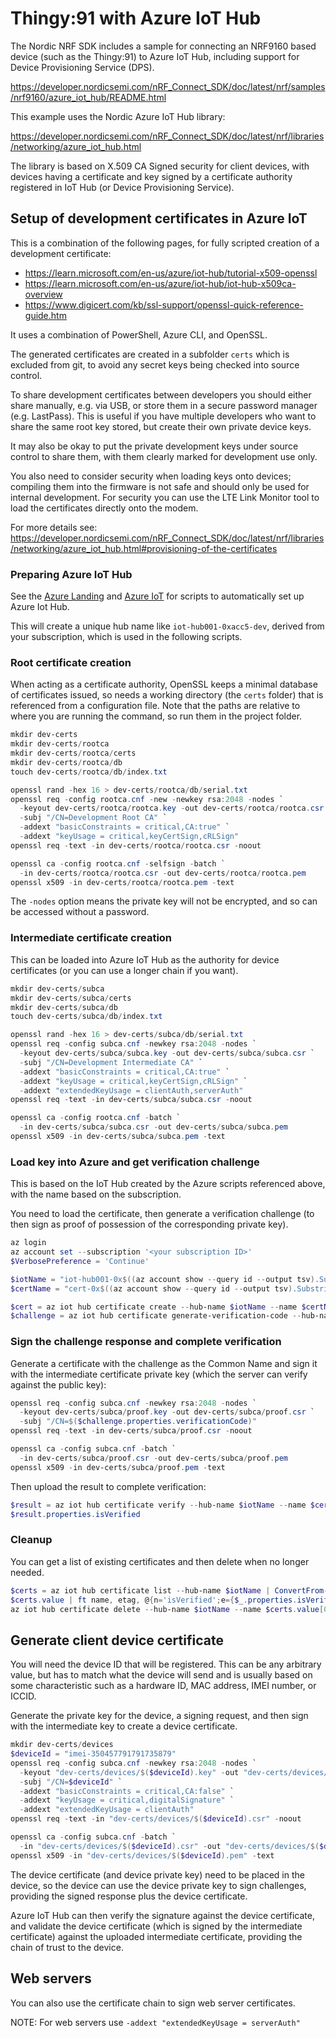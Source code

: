 Thingy:91 with Azure IoT Hub
============================

The Nordic NRF SDK includes a sample for connecting an NRF9160 based device (such as the Thingy:91)
to Azure IoT Hub, including support for Device Provisioning Service (DPS).

https://developer.nordicsemi.com/nRF_Connect_SDK/doc/latest/nrf/samples/nrf9160/azure_iot_hub/README.html

This example uses the Nordic Azure IoT Hub library:

https://developer.nordicsemi.com/nRF_Connect_SDK/doc/latest/nrf/libraries/networking/azure_iot_hub.html

The library is based on X.509 CA Signed security for client devices, with devices having a certificate and
key signed by a certificate authority registered in IoT Hub (or Device Provisioning Service).

Setup of development certificates in Azure IoT
----------------------------------------------

This is a combination of the following pages, for fully scripted creation of a development certificate:

* https://learn.microsoft.com/en-us/azure/iot-hub/tutorial-x509-openssl
* https://learn.microsoft.com/en-us/azure/iot-hub/iot-hub-x509ca-overview
* https://www.digicert.com/kb/ssl-support/openssl-quick-reference-guide.htm

It uses a combination of PowerShell, Azure CLI, and OpenSSL.

The generated certificates are created in a subfolder `certs` which is excluded from git, to avoid any
secret keys being checked into source control.

To share development certificates between developers you should either share manually, e.g. via USB,
or store them in a secure password manager (e.g. LastPass). This is useful if you have multiple
developers who want to share the same root key stored, but create their own private device keys.

It may also be okay to put the private development keys under source control to share them, with
them clearly marked for development use only.

You also need to consider security when loading keys onto devices; compiling them into the firmware
is not safe and should only be used for internal development. For security you can use the LTE Link
Monitor tool to load the certificates directly onto the modem.

For more details see: https://developer.nordicsemi.com/nRF_Connect_SDK/doc/latest/nrf/libraries/networking/azure_iot_hub.html#provisioning-of-the-certificates

### Preparing Azure IoT Hub

See the [Azure Landing](../../azure-landing/README-landing.md) and [Azure IoT](../../azure-iot/README-iot.md) for scripts
to automatically set up Azure Iot Hub.

This will create a unique hub name like `iot-hub001-0xacc5-dev`, derived from your subscription, which is used in
the following scripts.

### Root certificate creation

When acting as a certificate authority, OpenSSL keeps a minimal database of certificates issued, so needs a
working directory (the `certs` folder) that is referenced from a configuration file. Note that the paths are
relative to where you are running the command, so run them in the project folder.

```powershell
mkdir dev-certs
mkdir dev-certs/rootca
mkdir dev-certs/rootca/certs
mkdir dev-certs/rootca/db
touch dev-certs/rootca/db/index.txt

openssl rand -hex 16 > dev-certs/rootca/db/serial.txt
openssl req -config rootca.cnf -new -newkey rsa:2048 -nodes `
  -keyout dev-certs/rootca/rootca.key -out dev-certs/rootca/rootca.csr `
  -subj "/CN=Development Root CA" `
  -addext "basicConstraints = critical,CA:true" `
  -addext "keyUsage = critical,keyCertSign,cRLSign"
openssl req -text -in dev-certs/rootca/rootca.csr -noout

openssl ca -config rootca.cnf -selfsign -batch `
  -in dev-certs/rootca/rootca.csr -out dev-certs/rootca/rootca.pem
openssl x509 -in dev-certs/rootca/rootca.pem -text
```

The `-nodes` option means the private key will not be encrypted,
and so can be accessed without a password.

### Intermediate certificate creation

This can be loaded into Azure IoT Hub as the authority for device certificates (or you
can use a longer chain if you want).

```powershell
mkdir dev-certs/subca
mkdir dev-certs/subca/certs
mkdir dev-certs/subca/db
touch dev-certs/subca/db/index.txt

openssl rand -hex 16 > dev-certs/subca/db/serial.txt
openssl req -config subca.cnf -newkey rsa:2048 -nodes `
  -keyout dev-certs/subca/subca.key -out dev-certs/subca/subca.csr `
  -subj "/CN=Development Intermediate CA" `
  -addext "basicConstraints = critical,CA:true" `
  -addext "keyUsage = critical,keyCertSign,cRLSign" `
  -addext "extendedKeyUsage = clientAuth,serverAuth"
openssl req -text -in dev-certs/subca/subca.csr -noout

openssl ca -config rootca.cnf -batch `
  -in dev-certs/subca/subca.csr -out dev-certs/subca/subca.pem
openssl x509 -in dev-certs/subca/subca.pem -text
```

### Load key into Azure and get verification challenge

This is based on the IoT Hub created by the Azure scripts referenced above, with the name based
on the subscription.

You need to load the certificate, then generate a verification challenge (to then sign as proof of
possession of the corresponding private key).

```powershell
az login
az account set --subscription '<your subscription ID>'
$VerbosePreference = 'Continue'

$iotName = "iot-hub001-0x$((az account show --query id --output tsv).Substring(0,4))-dev"
$certName = "cert-0x$((az account show --query id --output tsv).Substring(0,4))-subca"

$cert = az iot hub certificate create --hub-name $iotName --name $certName --path dev-certs/subca/subca.pem | ConvertFrom-Json
$challenge = az iot hub certificate generate-verification-code --hub-name $iotName --name $certName --etag $cert.etag | ConvertFrom-Json
```

### Sign the challenge response and complete verification

Generate a certificate with the challenge as the Common Name and sign it with the intermediate certificate
private key (which the server can verify against the public key):

```powershell
openssl req -config subca.cnf -newkey rsa:2048 -nodes `
  -keyout dev-certs/subca/proof.key -out dev-certs/subca/proof.csr `
  -subj "/CN=$($challenge.properties.verificationCode)"
openssl req -text -in dev-certs/subca/proof.csr -noout

openssl ca -config subca.cnf -batch `
  -in dev-certs/subca/proof.csr -out dev-certs/subca/proof.pem
openssl x509 -in dev-certs/subca/proof.pem -text
```

Then upload the result to complete verification:

```powershell
$result = az iot hub certificate verify --hub-name $iotName --name $certName --etag $challenge.etag --path dev-certs/subca/proof.pem | ConvertFrom-Json
$result.properties.isVerified
```

### Cleanup

You can get a list of existing certificates and then delete when no longer needed.

```powershell
$certs = az iot hub certificate list --hub-name $iotName | ConvertFrom-Json
$certs.value | ft name, etag, @{n='isVerified';e={$_.properties.isVerified}}
az iot hub certificate delete --hub-name $iotName --name $certs.value[0].name --etag $certs.value[0].etag
```

Generate client device certificate
----------------------------------

You will need the device ID that will be registered. This can be any arbitrary value, but has to match what
the device will send and is usually based on some characteristic such as a hardware ID, MAC address, IMEI
number, or ICCID.

Generate the private key for the device, a signing request, and then sign with the intermediate key to
create a device certificate.

```powershell
mkdir dev-certs/devices
$deviceId = "imei-350457791791735879"
openssl req -config subca.cnf -newkey rsa:2048 -nodes `
  -keyout "dev-certs/devices/$($deviceId).key" -out "dev-certs/devices/$($deviceId).csr" `
  -subj "/CN=$deviceId" `
  -addext "basicConstraints = critical,CA:false" `
  -addext "keyUsage = critical,digitalSignature" `
  -addext "extendedKeyUsage = clientAuth"
openssl req -text -in "dev-certs/devices/$($deviceId).csr" -noout

openssl ca -config subca.cnf -batch `
  -in "dev-certs/devices/$($deviceId).csr" -out "dev-certs/devices/$($deviceId).pem"
openssl x509 -in "dev-certs/devices/$($deviceId).pem" -text
```

The device certificate (and device private key) need to be placed in the device, so the device can
use the device private key to sign challenges, providing the signed response plus the device
certificate.

Azure IoT Hub can then verify the signature against the device certificate, and validate the
device certificate (which is signed by the intermediate certificate) against the 
uploaded intermediate certificate, providing the chain of trust to the device. 

Web servers
-----------

You can also use the certificate chain to sign web server certificates.

NOTE: For web servers use `-addext "extendedKeyUsage = serverAuth"`



